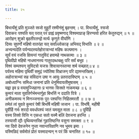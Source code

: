 ```yaml
---
title: २५

---
```

बिभर्त्यंशुं प्रति मुञ्जते स्रजो मुहूर्ते रश्मीनंशुं बृहन्तम् । पा. विभर्त्यंशुं, स्त्रजो  
दिवाकरः पश्यति यत् परात् परं प्राह्नं प्रवृष्मणाद् विश्वमाप्राङ् हिरण्ययो हरित केतुरुद्यन् ॥ १ ॥  
आरोहन् शुक्रो बृहतीरतन्द्रो मर्त्यः कृणुते वीर्याणि ।  
दिव्यः सुपर्णो महिषो वातरंहा यत् सर्वांल्लोकाङ् अभियद् विभाति ॥ २ ॥  
अभ्यन्यदेति पर्यन्यदस्यतेहोरात्राभ्यां महिषः कल्पमानः ।  
सूर्यं वयं रजसि क्षियन्तं गातुविदं हवामहे नाथकामाः ॥ ३ ॥  
पृथिवीप्रो महिषो नाधमानस्य गातुरदब्धचक्षुः परि सर्वं बभूव ।  
विश्वं सम्पश्यन् सुविदत्रो यजत्रः शिवायानस्तन्वा शर्म यच्छात्॥ ४ ॥  
पर्यस्य महिमा पृथिवीं समुद्रं ज्योतिषा विभ्राजन् परि द्यामन्तरिक्षम्।  
अहोरात्राभ्यां सह संविदान उषा न आयुः प्रतरादाविष्टम् ॥ ५ ॥  
अबोध्याग्निः समिधा जनानां प्रति धेनुमिवायतीमुषासम् ।  
यह्वा इव प्र वयामुज्जिहानाः प्र भानवः सिस्रते नाकमच्छ ॥ ६ ॥  
कुमारं माता युवतिर्गर्भमन्तर्गुहा बिभर्त्ति न ददाति पित्रे ।  
अनीकमस्य न मिनज्जनासः पुरः पश्यन्ति निहितमरतौ ॥ ॥ ७ ॥  
तमेतं त्वं युवते कुमारं पेषी बिभर्षि महिषी जजान । पा. विभर्षि, महीषी  
पूर्वीर्हि गर्भः शरदो ववर्धापश्यं जातं यमसूत माता ॥ ८ ॥ पूर्विर्हि  
यस्य तिस्रो वित्ति न एकधा सतो यस्मै बलिं देवजना हरन्ति ।  
तस्यासौ द्यौः पृथिव्यन्तरिक्षं गुहातिष्ठन्ति वसुना समक्ता ॥ ९ ॥  
नव दिवो देवजनेन गुप्ता नवान्तरिक्षाणि नव भूमय इमाः ।  
यस्मिन्निदं सर्वमोतं प्रोतं यस्मादन्यन् न परं किं चनास्ति ॥ १० ॥  
  